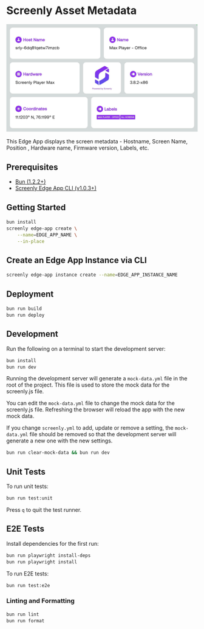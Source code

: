 # Screenly Asset Metadata

![Screenly Asset Metadata App Preview](static/images/asset-metadata-app-preview.jpg)

This Edge App displays the screen metadata - Hostname, Screen Name, Position , Hardware name, Firmware version, Labels, etc.

## Prerequisites

- [Bun (1.2.2+)](https://bun.sh/docs/installation)
- [Screenly Edge App CLI (v1.0.3+)](https://github.com/Screenly/cli?tab=readme-ov-file#installation)

## Getting Started

```bash
bun install
screenly edge-app create \
    --name=EDGE_APP_NAME \
    --in-place
```

## Create an Edge App Instance via CLI

```bash
screenly edge-app instance create --name=EDGE_APP_INSTANCE_NAME
```

## Deployment

```bash
bun run build
bun run deploy
```

## Development

Run the following on a terminal to start the development server:

```bash
bun install
bun run dev
```

Running the development server will generate a `mock-data.yml` file in the root of the project. This file is used to store the mock data for the screenly.js file.

You can edit the `mock-data.yml` file to change the mock data for the screenly.js file. Refreshing the browser will reload the app with the new mock data.

If you change `screenly.yml` to add, update or remove a setting, the `mock-data.yml` file should be removed so that the development server will generate a new one with the new settings.

```bash
bun run clear-mock-data && bun run dev
```

## Unit Tests

To run unit tests:

```bash
bun run test:unit
```

Press `q` to quit the test runner.

## E2E Tests

Install dependencies for the first run:

```bash
bun run playwright install-deps
bun run playwright install
```

To run E2E tests:

```bash
bun run test:e2e
```

### Linting and Formatting

```bash
bun run lint
bun run format
```
